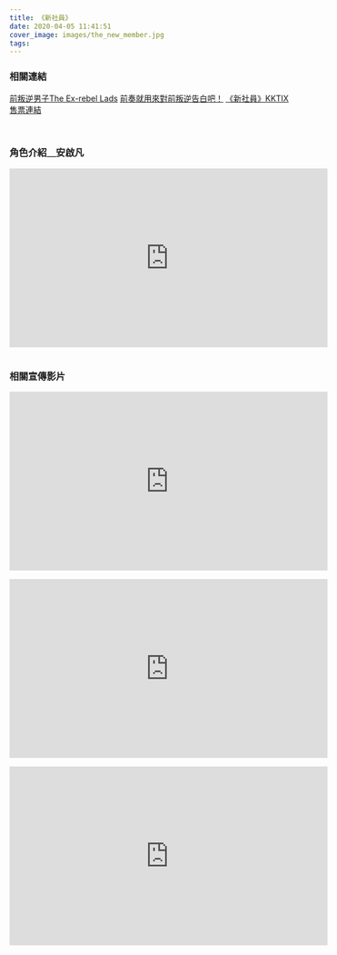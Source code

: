 ```yaml
---
title: 《新社員》
date: 2020-04-05 11:41:51
cover_image: images/the_new_member.jpg
tags:
---
```


### 相關連結

<a href="https://www.facebook.com/exrebel.lads/" target="_blank">前叛逆男子The Ex-rebel Lads</a>
<a href="https://www.facebook.com/TERLmoeda" target="_blank">前奏就用來對前叛逆告白吧！</a>
<a href="https://ex-rebelculture.kktix.cc/events/a7e1fy" target="_blank">《新社員》KKTIX售票連結</a>


<br/>


<style>
.video-container {
    position: relative;
    padding-bottom: 56.25%;
    padding-top: 30px; height: 0; overflow: hidden;
}
.video-container iframe,
.video-container object,
.video-container embed {
    position: absolute;
    top: 0;
    left: 0;
    width: inherit;
    height: 100%;
}
.fb-video {
    width: 100%;
} 
.fb-video span {
    margin: 0 !important;
}
.block {
    margin-bottom: 15px;
}
.video-box {
    display: flex;
    flex-wrap: wrap;
}
.video-box > *,
.video-box .fb-video {
    flex: 1 1 560px;
    display: flex;
    justify-content: flex-start;
}
.embed-container {
    margin-bottom: 15px;
}
@media screen and (min-width: 150px) and (max-width: 768px) {.embed-container { position: relative; padding-bottom: 56.25%; height: 0; overflow: hidden; max-width: 100%; } .embed-container iframe, .embed-container object, .embed-container embed { position: absolute; top: 0; left: 0; width: 100%; height: 100%; }}
</style>

### 角色介紹＿安啟凡

<div class="video-box">
<div class='embed-container'>
    <iframe src='https://www.youtube.com/embed/tIn5LzWz3x4' width="560" height="315" frameborder="0" allow="accelerometer; autoplay; encrypted-media; gyroscope; picture-in-picture" allowfullscreen></iframe>
</div>
</div>


### 相關宣傳影片

<div class="video-box">
<div class='embed-container'>
    <iframe src='https://www.youtube.com/embed/uRNhRRNhUhA' width="560" height="315" frameborder="0" allow="accelerometer; autoplay; encrypted-media; gyroscope; picture-in-picture" allowfullscreen></iframe>
</div>
</div>


<div class="video-box">
<div class='embed-container'>
    <iframe src='https://www.youtube.com/embed/8EOtFDxVCbc' width="560" height="315" frameborder="0" allow="accelerometer; autoplay; encrypted-media; gyroscope; picture-in-picture" allowfullscreen></iframe>
</div>
</div>

<div class="video-box">
<div class='embed-container'>
    <iframe src='https://www.youtube.com/embed/1UBlf-hwuvE' width="560" height="315" frameborder="0" allow="accelerometer; autoplay; encrypted-media; gyroscope; picture-in-picture" allowfullscreen></iframe>
</div>
</div>





